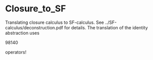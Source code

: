 # Closure_to_SF

Translating closure calculus to SF-calculus. See ../SF-calculus/deconstruction.pdf for details. The translation of the identity abstraction uses 

98140

operators!

